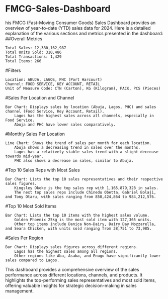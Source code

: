 # FMCG-Sales-Dashboard
his FMCG (Fast-Moving Consumer Goods) Sales Dashboard provides an overview of year-to-date (YTD) sales data for 2024. Here is a detailed explanation of the various sections and metrics presented in the dashboard:
##Overall Metrics

    Total Sales: 12,380,162,987
    Total Units Sold: 310,486
    Total Transactions: 1,429
    Total Items: 266

#Filters

    Location: ABUJA, LAGOS, PHC (Port Harcourt)
    Channel: FOOD SERVICE, KEY ACCOUNT, RETAIL
    Unit of Measure Code: CTN (Carton), KG (Kilogram), PACK, PCS (Pieces)

#Sales Per Location and Channel

    Bar Chart: Displays sales by location (Abuja, Lagos, PHC) and sales channel (Food Service, Key Account, Retail).
        Lagos has the highest sales across all channels, especially in Food Service.
        Abuja and PHC have lower sales comparatively.

#Monthly Sales Per Location

    Line Chart: Shows the trend of sales per month for each location.
        Abuja shows a decreasing trend in sales over the months.
        Lagos has a relatively stable sales trend with a slight decrease towards mid-year.
        PHC also shows a decrease in sales, similar to Abuja.

#Top 10 Sales Reps with Most Sales

    Bar Chart: Lists the top 10 sales representatives and their respective sales figures.
        Kingsley Okeke is the top sales rep with 1,165,879,328 in sales.
        The next top sales reps include Chinedu Obetta, Gabriel Bolaji, and Tony Otaru, with sales ranging from 850,424,864 to 984,212,576.

#Top 10 Most Sold Items

    Bar Chart: Lists the top 10 items with the highest sales volume.
        Golden Phoenix 25kg is the most sold item with 127,365 units.
        Other top items include Danica Non-Dairy, Dairy Day Mozzarella, and Seara Chicken, with units sold ranging from 38,751 to 73,985.

#Sales Per Region

    Bar Chart: Displays sales figures across different regions.
        Lagos has the highest sales among all regions.
        Other regions like Aba, Asaba, and Enugu have significantly lower sales compared to Lagos.

This dashboard provides a comprehensive overview of the sales performance across different locations, channels, and products. It highlights the top-performing sales representatives and most sold items, offering valuable insights for strategic decision-making in sales management.

